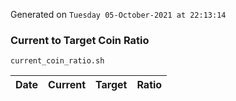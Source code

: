 Generated on `Tuesday 05-October-2021 at 22:13:14`

### Current to Target Coin Ratio
`current_coin_ratio.sh`

Date|Current|Target|Ratio
---|---|---|---
